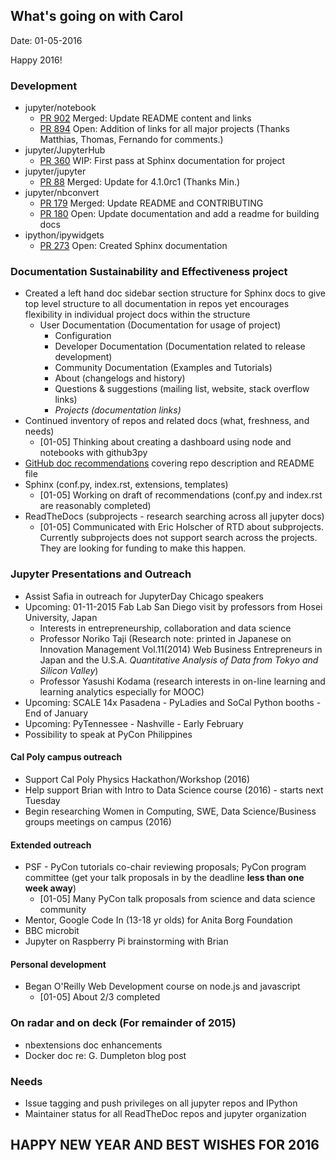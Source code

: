## What's going on with Carol
Date: 01-05-2016

Happy 2016!

### Development
- jupyter/notebook
  - [PR 902](https://github.com/jupyter/notebook/pull/902) Merged: Update
     README content and links
  - [PR 894](https://github.com/jupyter/notebook/pull/894) Open: Addition of
     links for all major projects (Thanks Matthias, Thomas, Fernando for comments.)
- jupyter/JupyterHub
  - [PR 360](https://github.com/jupyter/jupyterhub/pull/360) WIP: First pass at Sphinx documentation for project
- jupyter/jupyter
  - [PR 88](https://github.com/jupyter/jupyter/pull/88) Merged: Update for 4.1.0rc1 (Thanks Min.)
- jupyter/nbconvert
  - [PR 179](https://github.com/jupyter/nbconvert/pull/179) Merged: Update README and CONTRIBUTING
  - [PR 180](https://github.com/jupyter/nbconvert/pull/180) Open: Update documentation and add a readme for building docs
- ipython/ipywidgets
  - [PR 273](https://github.com/ipython/ipywidgets/pull/273) Open: Created Sphinx documentation

### Documentation Sustainability and Effectiveness project
* Created a left hand doc sidebar section structure for Sphinx docs to give top
  level structure to all documentation in repos yet encourages flexibility in
  individual project docs within the structure
  - User Documentation (Documentation for usage of project)
	- Configuration
	- Developer Documentation (Documentation related to release development)
	- Community Documentation (Examples and Tutorials)
    - About (changelogs and history)
	- Questions & suggestions (mailing list, website, stack overflow links)
	- *Projects (documentation links)*
* Continued inventory of repos and related docs (what, freshness, and needs)
  - [01-05] Thinking about creating a dashboard using node and notebooks with
    github3py
* [GitHub doc recommendations](doc-workflow/docs-github.md) covering repo
  description and README file
* Sphinx (conf.py, index.rst, extensions, templates)
  - [01-05] Working on draft of recommendations (conf.py and index.rst are
    reasonably completed)
* ReadTheDocs (subprojects - research searching across all jupyter docs)
  - [01-05] Communicated with Eric Holscher of RTD about subprojects. Currently
    subprojects does not support search across the projects. They are looking
    for funding to make this happen.

### Jupyter Presentations and Outreach
* Assist Safia in outreach for JupyterDay Chicago speakers
* Upcoming: 01-11-2015 Fab Lab San Diego visit by professors from Hosei University, Japan
    - Interests in entrepreneurship, collaboration and data science
    - Professor Noriko Taji (Research note: printed in Japanese on Innovation Management Vol.11(2014) Web Business Entrepreneurs
      in Japan and the U.S.A. *Quantitative Analysis of Data from Tokyo and Silicon Valley*)
    - Professor Yasushi Kodama (research interests in on-line learning and learning analytics especially for MOOC)
* Upcoming: SCALE 14x Pasadena - PyLadies and SoCal Python booths - End of January
* Upcoming: PyTennessee - Nashville - Early February
* Possibility to speak at PyCon Philippines

#### Cal Poly campus outreach
* Support Cal Poly Physics Hackathon/Workshop (2016)
* Help support Brian with Intro to Data Science course (2016) - starts next Tuesday
* Begin researching Women in Computing, SWE, Data Science/Business groups meetings on campus (2016)

#### Extended outreach
* PSF - PyCon tutorials co-chair reviewing proposals; PyCon program committee
  (get your talk proposals in by the deadline **less than one week away**)
  - [01-05] Many PyCon talk proposals from science and data science community
* Mentor, Google Code In (13-18 yr olds) for Anita Borg Foundation
* BBC microbit
* Jupyter on Raspberry Pi brainstorming with Brian

#### Personal development
* Began O'Reilly Web Development course on node.js and javascript
  - [01-05] About 2/3 completed

### On radar and on deck (For remainder of 2015)
* nbextensions doc enhancements
* Docker doc re: G. Dumpleton blog post

### Needs
* Issue tagging and push privileges on all jupyter repos and IPython
* Maintainer status for all ReadTheDoc repos and jupyter organization

## HAPPY NEW YEAR AND BEST WISHES FOR 2016
